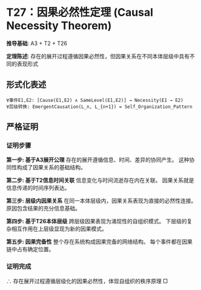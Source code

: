 # T27：因果必然性定理 (Causal Necessity Theorem)

**推导基础**: A3 + T2 + T26

**定理陈述**: 存在的展开过程遵循因果必然性，但因果关系在不同本体层级中具有不同的表现形式

## 形式化表述
```
∀事件E1,E2: [Cause(E1,E2) ∧ SameLevel(E1,E2)] → Necessity(E1 → E2)
∀层级转换: EmergentCausation(L_n, L_{n+1}) = Self_Organization_Pattern
```

## 严格证明

### 证明步骤

**第一步: 基于A3展开公理**
存在的展开遵循信息、时间、差异的协同产生。
这种协同性构成了因果关系的基础结构。

**第二步: 基于T2信息时间关联**
信息变化与时间流逝存在内在关联。
因果关系就是信息传递的时间序列表达。

**第三步: 层级内因果关系**
在同一本体层级内，因果关系表现为直接的必然性连接。
原因包含结果的充分信息基础。

**第四步: 基于T26本体层级**
跨层级因果表现为涌现性的自组织模式。
下层级的复杂相互作用在上层级显现为新的因果模式。

**第五步: 因果完备性**
整个存在系统构成因果完备的网络结构。
每个事件都在因果链中占有确定位置。

### 证明完成
∴ 存在展开过程遵循层级化的因果必然性，体现自组织的秩序原理 □